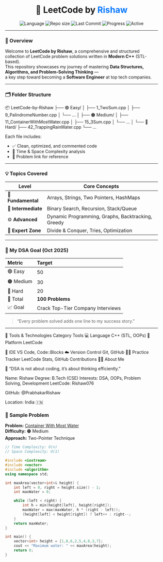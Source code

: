 <h1 align="center">🚀 LeetCode by <span style="color:#0078ff">Rishaw</span></h1>

<p align="center">
  <img src="https://img.shields.io/badge/Language-C++-blue.svg" alt="Language" />
  <img src="https://img.shields.io/github/repo-size/PrabhakarRishaw/LeetCode-by-Rishaw" alt="Repo size" />
  <img src="https://img.shields.io/github/last-commit/PrabhakarRishaw/LeetCode-by-Rishaw" alt="Last Commit" />
  <img src="https://img.shields.io/badge/Problems%20Solved-23%2F3716-green" alt="Progress" />
  <img src="https://img.shields.io/badge/Status-Active-brightgreen" alt="Active" />
</p>

---

### 🧾 Overview

Welcome to **LeetCode by Rishaw**, a comprehensive and structured collection of LeetCode problem solutions written in **Modern C++** (STL-based).  
This repository showcases my journey of mastering **Data Structures, Algorithms, and Problem-Solving Thinking** —  
a key step toward becoming a **Software Engineer** at top tech companies.

---

### 🗂️ Folder Structure
📦 LeetCode-by-Rishaw
├── 🟢 Easy/
│ ├── 1_TwoSum.cpp
│ ├── 9_PalindromeNumber.cpp
│ └── ...
│
├── 🟠 Medium/
│ ├── 11_ContainerWithMostWater.cpp
│ ├── 15_3Sum.cpp
│ └── ...
│
└── 🔴 Hard/
├── 42_TrappingRainWater.cpp
└── ...

Each file includes:
- ✅ Clean, optimized, and commented code  
- 🧮 Time & Space Complexity analysis  
- 🔗 Problem link for reference  

---

### 💡 Topics Covered

| Level | Core Concepts |
|--------|----------------|
| 🧩 **Fundamental** | Arrays, Strings, Two Pointers, HashMaps |
| 🧭 **Intermediate** | Binary Search, Recursion, Stack/Queue |
| ⚙️ **Advanced** | Dynamic Programming, Graphs, Backtracking, Greedy |
| 🧠 **Expert Zone** | Divide & Conquer, Tries, Optimization |

---

### 🎯 My DSA Goal (Oct 2025)

| Metric | Target |
|:--|:--|
| 🟢 Easy | 50 |
| 🟠 Medium | 30 |
| 🔴 Hard | 20 |
| 💪 Total | **100 Problems** |
| 📈 Goal | Crack Top-Tier Company Interviews |

> “Every problem solved adds one line to my success story.”

---
🧰 Tools & Technologies
Category	Tools
💻 Language	C++ (STL, OOPs)
🧩 Platform	LeetCode

🧠 IDE	VS Code, Code::Blocks
☁️ Version Control	Git, GitHub
🧑‍💻 Practice Tracker	LeetCode Stats, GitHub Contributions
👨‍💻 About Me

💬 “DSA is not about coding, it’s about thinking efficiently.”

Name: Rishaw
Degree: B.Tech (CSE)
Interests: DSA, OOPs, Problem Solving, Development
LeetCode: Rishaw076

GitHub: @PrabhakarRishaw

Location: India 🇮🇳


### 🧩 Sample Problem

**Problem:** [Container With Most Water](https://leetcode.com/problems/container-with-most-water/)  
**Difficulty:** 🟠 Medium  
**Approach:** Two-Pointer Technique

```cpp
// Time Complexity: O(n)
// Space Complexity: O(1)

#include <iostream>
#include <vector>
#include <algorithm>
using namespace std;

int maxArea(vector<int>& height) {
    int left = 0, right = height.size() - 1;
    int maxWater = 0;

    while (left < right) {
        int h = min(height[left], height[right]);
        maxWater = max(maxWater, h * (right - left));
        (height[left] < height[right]) ? left++ : right--;
    }
    return maxWater;
}

int main() {
    vector<int> height = {1,8,6,2,5,4,8,3,7};
    cout << "Maximum water: " << maxArea(height);
    return 0;
}
